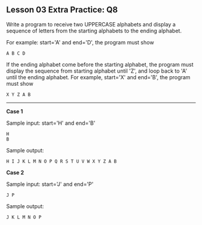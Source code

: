 ## Lesson 03 Extra Practice: Q8
Write a program to receive two UPPERCASE alphabets and display a sequence of letters from the starting alphabets to the ending alphabet.

For example: start='A' and end='D', the program must show
```
A B C D
```
If the ending alphabet come before the starting alphabet, the program must display the sequence from starting alphabet until 'Z', and loop back to 'A' until the ending alphabet.
For example, start='X' and end='B', the program must show
```
X Y Z A B
```

<hr>

**Case 1**

Sample input: start='H' and end='B'
```
H
B
```
Sample output:
```
H I J K L M N O P Q R S T U V W X Y Z A B
```

**Case 2**

Sample input: start='J' and end='P'
```
J P
```

Sample output:
```
J K L M N O P
```
